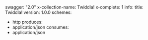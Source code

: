 swagger: "2.0"
x-collection-name: Twiddla!
x-complete: 1
info:
  title: Twiddla!
  version: 1.0.0
schemes:
- http
produces:
- application/json
consumes:
- application/json